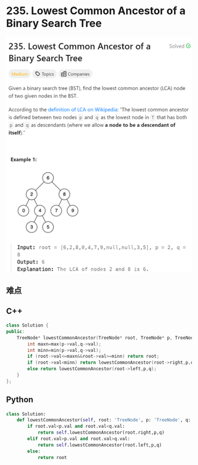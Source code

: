 # 235. Lowest Common Ancestor of a Binary Search Tree
![alt text](image.png)
![alt text](image-1.png)

## 难点

## C++
``` C++
class Solution {
public:
    TreeNode* lowestCommonAncestor(TreeNode* root, TreeNode* p, TreeNode* q) {
        int maxn=max(p->val,q->val);
        int minn=min(p->val,q->val);
        if (root->val<=maxn&&root->val>=minn) return root;
        if (root->val<minn) return lowestCommonAncestor(root->right,p,q);
        else return lowestCommonAncestor(root->left,p,q);
    }
};
```

## Python
``` Python
class Solution:
    def lowestCommonAncestor(self, root: 'TreeNode', p: 'TreeNode', q: 'TreeNode') -> 'TreeNode':
        if root.val<p.val and root.val<q.val:
            return self.lowestCommonAncestor(root.right,p,q)
        elif root.val>p.val and root.val>q.val:
            return self.lowestCommonAncestor(root.left,p,q)
        else:
            return root
```